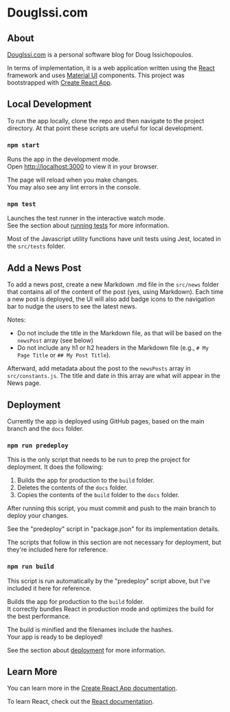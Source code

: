 # DougIssi.com

## About
[DougIssi.com](https://dougissi.com) is a personal software blog for Doug Issichopoulos. 

In terms of implementation, it is a web application written using the [React](https://react.dev/) framework and uses [Material UI](https://mui.com/) components. This project was bootstrapped with [Create React App](https://github.com/facebook/create-react-app).

## Local Development

To run the app locally, clone the repo and then navigate to the project directory. At that point these scripts are useful for local development.

### `npm start`

Runs the app in the development mode.\
Open [http://localhost:3000](http://localhost:3000) to view it in your browser.

The page will reload when you make changes.\
You may also see any lint errors in the console.

### `npm test`

Launches the test runner in the interactive watch mode.\
See the section about [running tests](https://facebook.github.io/create-react-app/docs/running-tests) for more information.

Most of the Javascript utility functions have unit tests using Jest, located in the `src/tests` folder.

## Add a News Post

To add a news post, create a new Markdown .md file in the `src/news` folder that contains all of the content of the post (yes, using Markdown). Each time a new post is deployed, the UI will also add badge icons to the navigation bar to nudge the users to see the latest news.

Notes:
* Do not include the title in the Markdown file, as that will be based on the `newsPost` array (see below)
* Do not include any h1 or h2 headers in the Markdown file (e.g., `# My Page Title` or `## My Post Title`).

Afterward, add metadata about the post to the `newsPosts` array in `src/constants.js`. The title and date in this array are what will appear in the News page.

## Deployment

Currently the app is deployed using GitHub pages, based on the main branch and the `docs` folder.

### `npm run predeploy`

This is the only script that needs to be run to prep the project for deployment. It does the following:

1. Builds the app for production to the `build` folder.
2. Deletes the contents of the `docs` folder.
3. Copies the contents of the `build` folder to the `docs` folder.

After running this script, you must commit and push to the main branch to deploy your changes.

See the "predeploy" script in "package.json" for its implementation details.

The scripts that follow in this section are not necessary for deployment, but they're included here for reference.

### `npm run build`

This script is run automatically by the "predeploy" script above, but I've included it here for reference.

Builds the app for production to the `build` folder.\
It correctly bundles React in production mode and optimizes the build for the best performance.

The build is minified and the filenames include the hashes.\
Your app is ready to be deployed!

See the section about [deployment](https://facebook.github.io/create-react-app/docs/deployment) for more information.

## Learn More

You can learn more in the [Create React App documentation](https://facebook.github.io/create-react-app/docs/getting-started).

To learn React, check out the [React documentation](https://reactjs.org/).